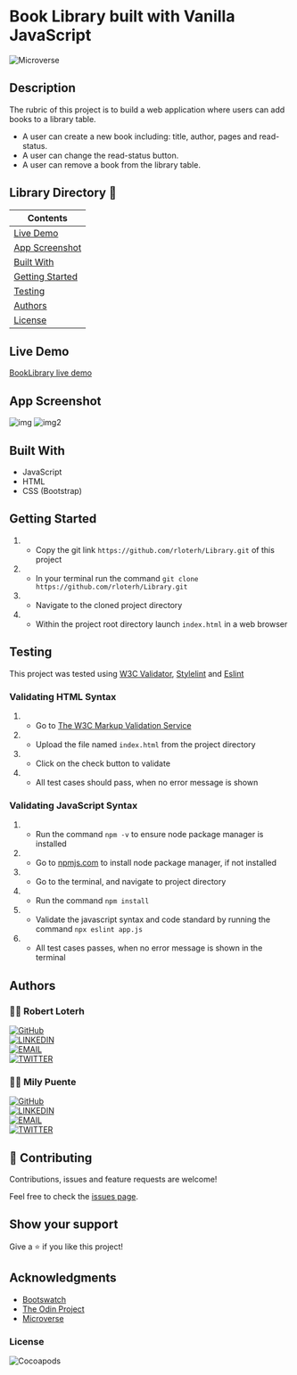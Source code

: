 # Book Library built with Vanilla JavaScript

![Microverse](https://img.shields.io/badge/-Microverse-007bff?style=for-the-badge)


## Description
The rubric of this project is to build a web application where users can add books to a library table.
- A user can create a new book including: title, author, pages and read-status.
- A user can change the read-status button.
- A user can remove a book from the library table.


## Library Directory 📙

| Contents                  |
| ------------------------- |
| [Live Demo](#live-demo) |
| [App Screenshot](#app-screenshot) |
| [Built With](#built-with)   |
| [Getting Started](#getting-started)   |
| [Testing](#testing)   |
| [Authors](#authors)       |
| [License](#license)       |



## Live Demo
[BookLibrary live demo](https://modest-hamilton-0b32c9.netlify.app/)


## App Screenshot
![img](https://user-images.githubusercontent.com/54684961/114098574-25603100-9887-11eb-82a7-bb1e20ff1eeb.png)
![img2](https://user-images.githubusercontent.com/54684961/114099085-e4b4e780-9887-11eb-8b92-f2eec20f1770.png)


## Built With

- JavaScript
- HTML
- CSS (Bootstrap)


## Getting Started

1. - Copy the git link `https://github.com/rloterh/Library.git` of this project
2. - In your terminal run the command `git clone https://github.com/rloterh/Library.git`
3. - Navigate to the cloned project directory
4. - Within the project root directory launch `index.html` in a web browser


## Testing

This project was tested using [W3C Validator](https://validator.w3.org/), [Stylelint](https://stylelint.io/) and [Eslint](https://eslint.org/)
 

### Validating HTML Syntax

1. - Go to [The W3C Markup Validation Service](https://validator.w3.org/#validate_by_upload)
2. - Upload the file named `index.html` from the project directory
3. - Click on the check button to validate
4. - All test cases should pass, when no error message is shown 

### Validating JavaScript Syntax

1. - Run the command `npm -v` to ensure node package manager is installed
2. - Go to [npmjs.com](https://www.npmjs.com/get-npm) to install node package manager, if not installed
3. - Go to the terminal, and navigate to project directory
4. - Run the command `npm install`
5. - Validate the javascript syntax and code standard by running the command `npx eslint app.js`
6. - All test cases passes, when no error message is shown in the terminal


## Authors

### 👨‍💻 Robert Loterh

[![GitHub](https://img.shields.io/badge/-GitHub-000?style=for-the-badge&logo=GitHub&logoColor=white)](https://github.com/rloterh) <br>
[![LINKEDIN](https://img.shields.io/badge/-LINKEDIN-0077B5?style=for-the-badge&logo=Linkedin&logoColor=white)](https://www.linkedin.com/in/robert-loterh/) <br>
[![EMAIL](https://img.shields.io/badge/-EMAIL-D14836?style=for-the-badge&logo=Mail.Ru&logoColor=white)](mailto:rloterh@gmail.com) <br>
[![TWITTER](https://img.shields.io/badge/-TWITTER-1DA1F2?style=for-the-badge&logo=Twitter&logoColor=white)](https://twitter.com/RLoterh) <br>


 ### 👨‍💻 Mily Puente

[![GitHub](https://img.shields.io/badge/-GitHub-000?style=for-the-badge&logo=GitHub&logoColor=white)](https://github.com/Milypm) <br>
[![LINKEDIN](https://img.shields.io/badge/-LINKEDIN-0077B5?style=for-the-badge&logo=Linkedin&logoColor=white)](https://www.linkedin.com/in/milypuentem/) <br>
[![EMAIL](https://img.shields.io/badge/-EMAIL-D14836?style=for-the-badge&logo=Mail.Ru&logoColor=white)](mailto:milypuentem@gmail.com) <br>
[![TWITTER](https://img.shields.io/badge/-TWITTER-1DA1F2?style=for-the-badge&logo=Twitter&logoColor=white)](https://twitter.com/MilyPuente)<br>


## 🤝 Contributing

Contributions, issues and feature requests are welcome!

Feel free to check the [issues page](https://github.com/rloterh/Library/issues).


## Show your support

Give a ⭐️ if you like this project!

## Acknowledgments
- [Bootswatch](https://bootswatch.com/)
- [The Odin Project](https://www.theodinproject.com/)
- [Microverse](https://www.microverse.org/)


### License

![Cocoapods](https://img.shields.io/cocoapods/l/AFNetworking?color=red&style=for-the-badge)
